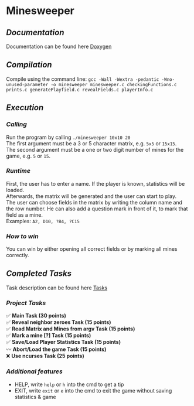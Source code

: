 # Minesweeper
## *Documentation*
Documentation can be found here [Doxygen](doxygen/)
## *Compilation*
Compile using the command line: `gcc -Wall -Wextra -pedantic -Wno-unused-parameter -o minesweeper minesweeper.c checkingFunctions.c prints.c generatePlayfield.c revealFields.c playerInfo.c`  
## *Execution*
### *Calling*
Run the program by calling `./minesweeper 10x10 20`  
The first argument must be a 3 or 5 character matrix, e.g. `5x5` or `15x15`.  
The second argument must be a one or two digit number of mines for the game, e.g. `5` or `15`.  
### *Runtime*
First, the user has to enter a name. 
If the player is known, statistics will be loaded.  
Afterwards, the matrix will be generated and the user can start to play.  
The user can choose fields in the matrix by writing the column name and the row number. He can also add a question mark in front of it, to mark that field as a mine.  
Examples: `A2, D10, ?B4, ?C15`  
### *How to win*
You can win by either opening all correct fields or by marking all mines correctly.  
## *Completed Tasks*
Task description can be found here [Tasks](TASK.adoc)
### *Project Tasks*
:white_check_mark: **Main Task (30 points)**  
:white_check_mark: **Reveal neighbor zeroes Task (15 points)**  
:white_check_mark: **Read Matrix and Mines from argv Task (15 points)**  
:white_check_mark: **Mark a mine [?] Task (15 points)**  
:white_check_mark: **Save/Load Player Statistics Task (15 points)**  
:wavy_dash: **Abort/Load the game Task (15 points)**  
:x: **Use ncurses Task (25 points)**
### *Additional features*
* HELP, write `help` or `h` into the cmd to get a tip  
* EXIT, write `exit` or `e` into the cmd to exit the game without saving statistics & game  

